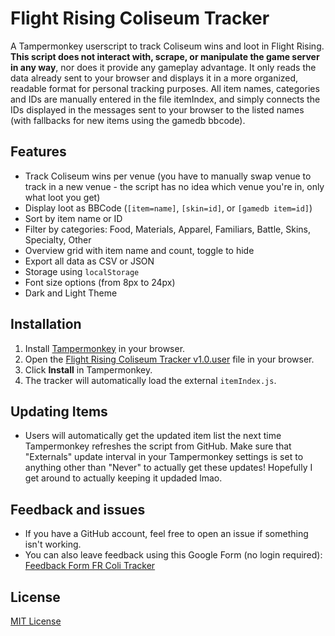 # Flight Rising Coliseum Tracker

A Tampermonkey userscript to track Coliseum wins and loot in Flight Rising. **This script does not interact with, scrape, or manipulate the game server in any way**, nor does it provide any gameplay advantage. It only reads the data already sent to your browser and displays it in a more organized, readable format for personal tracking purposes. All item names, categories and IDs are manually entered in the file itemIndex, and simply connects the IDs displayed in the messages sent to your browser to the listed names (with fallbacks for new items using the gamedb bbcode).

## Features

- Track Coliseum wins per venue (you have to manually swap venue to track in a new venue - the script has no idea which venue you're in, only what loot you get)
- Display loot as BBCode (`[item=name]`, `[skin=id]`, or `[gamedb item=id]`)
- Sort by item name or ID
- Filter by categories: Food, Materials, Apparel, Familiars, Battle, Skins, Specialty, Other
- Overview grid with item name and count, toggle to hide
- Export all data as CSV or JSON
- Storage using `localStorage`
- Font size options (from 8px to 24px)
- Dark and Light Theme

## Installation

1. Install [Tampermonkey](https://www.tampermonkey.net/) in your browser.
2. Open the [Flight Rising Coliseum Tracker v1.0.user](https://github.com/gremlincache/fr-coliseum-tracker/raw/refs/heads/main/Flight%20Rising%20Coliseum%20Tracker%20v1.0.user.js) file in your browser.
3. Click **Install** in Tampermonkey.
4. The tracker will automatically load the external `itemIndex.js`.

## Updating Items

- Users will automatically get the updated item list the next time Tampermonkey refreshes the script from GitHub. Make sure that "Externals" update interval in your Tampermonkey settings is set to anything other than "Never" to actually get these updates! Hopefully I get around to actually keeping it updaded lmao.

## Feedback and issues

- If you have a GitHub account, feel free to open an issue if something isn't working.
- You can also leave feedback using this Google Form (no login required): [Feedback Form FR Coli Tracker](https://docs.google.com/forms/d/e/1FAIpQLScvcs1QRKmo9Q7C6kQ6nM3aZ3PV9bRNjTLSyEbLTifZdEdz8Q/viewform?usp=dialog)

## License

[MIT License](LICENSE)

